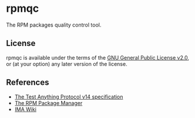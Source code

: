 # rpmqc

The RPM packages quality control tool.


## License

rpmqc is available under the terms of the
[GNU General Public License v2.0](LICENSE), or (at your option) any later
version of the license.


## References

* [The Test Anything Protocol v14 specification](https://testanything.org/tap-version-14-specification.html)
* [The RPM Package Manager](https://github.com/rpm-software-management/rpm)
* [IMA Wiki](https://sourceforge.net/p/linux-ima/wiki/Home/)
